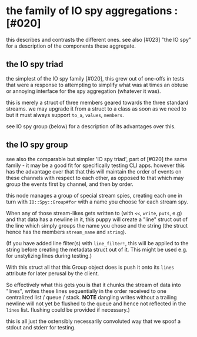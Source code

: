 # the family of IO spy aggregations :[#020]

this describes and contrasts the different ones. see also [#023] "the IO
spy" for a description of the components these aggregate.


## the IO spy triad

the simplest of the IO spy family [#020], this grew out of one-offs in tests
that were a response to attempting to simplify what was at times an obtuse
or annoying interface for the spy aggregation (whatever it was).

this is merely a struct of three members geared towards the three standard
streams. we may upgrade it from a struct to a class as soon as we need to
but it must always support `to_a`, `values`, `members`.

see IO spy group (below) for a description of its advantages over this.


## the IO spy group

see also the comparable but simpler 'IO spy triad', part of [#020] the same
family - it may be a good fit for specifically testing CLI apps.
however this has the advantage over that that this will maintain the order
of events on these channels with respect to each other, as opposed to
that which may group the events first by channel, and then by order.

this node manages a group of special stream spies, creating each one in turn
with `IO::Spy::Group#for` with a name you choose for each stream spy.

When any of those stream-likes gets written to (with `<<`, `write`, `puts`,
e.g) and that data has a newline in it, this puppy will create a "line"
struct out of the line which simply groups the name you chose
and the string (the struct hence has the members `stream_name` and `string`).

(If you have added line filter(s) with `line_filter!`, this will be
applied to the string before creating the metadata struct out of it.
This might be used e.g. for unstylizing lines during testing.)

With this struct all that this Group object does is push it onto its
`lines` attribute for later perusal by the client.

So effectively what this gets you is that it chunks the stream of data
into "lines", writes these lines sequentially in the order received to
one centralized list / queue / stack.  **NOTE** dangling writes without
a trailing newline will not yet be flushed to the queue and hence
not reflected in the `lines` list. flushing could be provided if necessary.)

this is all just the ostensibly necessarily convoluted way that we spoof a
stdout and stderr for testing.
